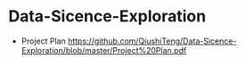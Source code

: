 # Data-Sicence-Exploration

- Project Plan
  https://github.com/QiushiTeng/Data-Sicence-Exploration/blob/master/Project%20Plan.pdf
